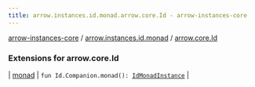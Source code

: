 ```yaml
---
title: arrow.instances.id.monad.arrow.core.Id - arrow-instances-core
---
```


[arrow-instances-core](../../index.html) / [arrow.instances.id.monad](../index.html) / [arrow.core.Id](./index.html)

### Extensions for arrow.core.Id

| [monad](monad.html) | `fun Id.Companion.monad(): `[`IdMonadInstance`](../../arrow.instances/-id-monad-instance/index.html) |

